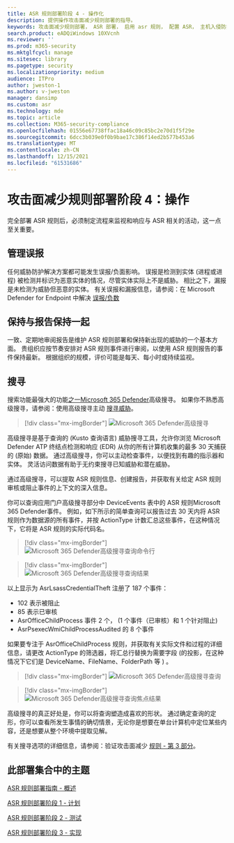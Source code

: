 ```yaml
---
title: ASR 规则部署阶段 4 - 操作化
description: 提供操作攻击面减少规则部署的指导。
keywords: 攻击面减少规则部署， ASR 部署， 启用 asr 规则， 配置 ASR， 主机入侵防护系统， 保护规则， 反攻击规则， 反攻击， 攻击规则， 感染防护规则， Microsoft Defender for Endpoint， 配置 ASR 规则
search.product: eADQiWindows 10XVcnh
ms.reviewer: ''
ms.prod: m365-security
ms.mktglfcycl: manage
ms.sitesec: library
ms.pagetype: security
ms.localizationpriority: medium
audience: ITPro
author: jweston-1
ms.author: v-jweston
manager: dansimp
ms.custom: asr
ms.technology: mde
ms.topic: article
ms.collection: M365-security-compliance
ms.openlocfilehash: 01556e67738ffac18a46c09c85bc2e70d1f5f29e
ms.sourcegitcommit: 6dcc3b039e0f0b9bae17c386f14ed2b577b453a6
ms.translationtype: MT
ms.contentlocale: zh-CN
ms.lasthandoff: 12/15/2021
ms.locfileid: "61531686"
---
```

# <a name="attack-surface-reduction-rules-deployment-phase-4-operationalize"></a>攻击面减少规则部署阶段 4：操作

完全部署 ASR 规则后，必须制定流程来监视和响应与 ASR 相关的活动，这一点至关重要。

## <a name="manage-false-positives"></a>管理误报

任何威胁防护解决方案都可能发生误报/负面影响。 误报是检测到实体 (进程或进程) 被检测并标识为恶意实体的情况，尽管实体实际上不是威胁。 相比之下，漏报是未检测为威胁但恶意的实体。 有关误报和漏报信息，请参阅：在 Microsoft Defender for Endpoint 中解决 [误报/负数](defender-endpoint-false-positives-negatives.md)

## <a name="keeping-up-with-reports"></a>保持与报告保持一起

一致、定期地审阅报告是维护 ASR 规则部署和保持新出现的威胁的一个基本方面。 贵组织应按节奏安排对 ASR 规则事件进行审阅，以使用 ASR 规则报告的事件保持最新。 根据组织的规模，评价可能是每天、每小时或持续监视。

## <a name="hunting"></a>搜寻

搜索功能最强大的功能[之一Microsoft 365 Defender](https://security.microsoft.com)高级搜寻。 如果你不熟悉高级搜寻，请参阅：使用高级搜寻主动 [搜寻威胁](/windows/security/threat-protection/microsoft-defender-atp/advanced-hunting-overview)。

> [!div class="mx-imgBorder"]
> ![Microsoft 365 Defender高级搜寻](images/asr-defender365-advanced-hunting2.png)

高级搜寻是基于查询的 (Kusto 查询语言) 威胁搜寻工具，允许你浏览 Microsoft Defender ATP 终结点检测和响应 (EDR) 从你的所有计算机收集的最多 30 天捕获的 (原始) 数据。 通过高级搜寻，你可以主动检查事件，以便找到有趣的指示器和实体。 灵活访问数据有助于无约束搜寻已知威胁和潜在威胁。

通过高级搜寻，可以提取 ASR 规则信息、创建报告，并获取有关给定 ASR 规则审核或阻止事件的上下文的深入信息。

 你可以查询应用门户高级搜寻部分中 DeviceEvents 表中的 ASR 规则Microsoft 365 Defender事件。 例如，如下所示的简单查询可以报告过去 30 天内将 ASR 规则作为数据源的所有事件，并按 ActionType 计数汇总这些事件，在这种情况下，它将是 ASR 规则的实际代码名。

> [!div class="mx-imgBorder"]
> ![Microsoft 365 Defender高级搜寻查询命令行](images/asr-defender365-advanced-hunting3.png)

> [!div class="mx-imgBorder"]
> ![Microsoft 365 Defender高级搜寻查询结果](images/asr-defender365-advanced-hunting4.png)

以上显示为 AsrLsassCredentialTheft 注册了 187 个事件：

- 102 表示被阻止
- 85 表示已审核
- AsrOfficeChildProcess 事件 2 个， (1 个事件（已审核）和 1 个针对阻止) 
- AsrPsexecWmiChildProcessAudited 的 8 个事件

如果要专注于 AsrOfficeChildProcess 规则，并获取有关实际文件和过程的详细信息，请更改 ActionType 的筛选器，将汇总行替换为需要字段 (的投影，在这种情况下它们是 DeviceName、FileName、FolderPath 等 ) 。

> [!div class="mx-imgBorder"]
> ![Microsoft 365 Defender高级搜寻查询](images/asr-defender365-advanced-hunting4b.png)

> [!div class="mx-imgBorder"]
> ![Microsoft 365 Defender高级搜寻查询焦点结果](images/asr-defender365-advanced-hunting5b.png)

高级搜寻的真正好处是，你可以将查询塑造成喜欢的形状。 通过确定查询的定形，你可以查看所发生事情的确切情景，无论你是想要在单台计算机中定位某些内容，还是想要从整个环境中提取见解。

有关搜寻选项的详细信息，请参阅：验证攻击面减少 [规则 - 第 3 部分](https://techcommunity.microsoft.com/t5/microsoft-defender-for-endpoint/demystifying-attack-surface-reduction-rules-part-3/ba-p/1360968)。

## <a name="topics-in-this-deployment-collection"></a>此部署集合中的主题

[ASR 规则部署指南 - 概述](attack-surface-reduction-rules-deployment.md)

[ASR 规则部署阶段 1 - 计划](attack-surface-reduction-rules-deployment-phase-1.md)

[ASR 规则部署阶段 2 - 测试](attack-surface-reduction-rules-deployment-phase-2.md)

[ASR 规则部署阶段 3 - 实现](attack-surface-reduction-rules-deployment-phase-3.md)
